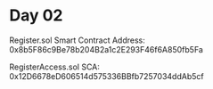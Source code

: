 # Day 02


Register.sol Smart Contract Address: 0x8b5F86c9Be78b204B2a1c2E293F46f6A850fb5Fa

RegisterAccess.sol SCA: 0x12D6678eD606514d575336BBfb7257034ddAb5cf

